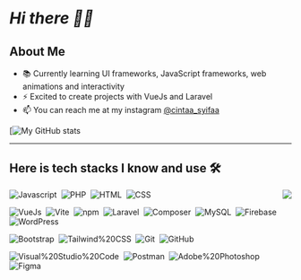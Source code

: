 # *Hi there 👋🏻*

## About Me
- 📚 Currently learning UI frameworks, JavaScript frameworks, web animations and interactivity
- ⚡ Excited to create projects with VueJs and Laravel
- 📫 You can reach me at my instagram [@cintaa_syifaa](https://instagram.com/cintaa_syifaa)

[![My GitHub stats](https://github.com/cintaasyifa/cintaasyifa)

---

## Here is tech stacks I know and use 🛠
<img src="https://github-readme-stats.vercel.app/api/top-langs/?username=cintaasyifa&langs_count=10" align="right">

![Javascript](https://img.shields.io/badge/-Javascript-2f1a47?style=flat&logo=javascript)&nbsp;
![PHP](https://img.shields.io/badge/-PHP-2f1a47?style=flat&logo=php)&nbsp;
![HTML](https://img.shields.io/badge/-HTML-2f1a47?style=flat&logo=HTML5)&nbsp;
![CSS](https://img.shields.io/badge/-CSS-2f1a47?style=flat&logo=CSS3)&nbsp;

![VueJs](https://img.shields.io/badge/-VueJs-2f1a47?style=flat&logo=Vue.js)&nbsp;
![Vite](https://img.shields.io/badge/-Vite-2f1a47?style=flat&logo=Vite)&nbsp;
![npm](https://img.shields.io/badge/-npm-2f1a47?style=flat&logo=npm)&nbsp;
![Laravel](https://img.shields.io/badge/-Laravel-2f1a47?style=flat&logo=Laravel)&nbsp;
![Composer](https://img.shields.io/badge/-Composer-2f1a47?style=flat&logo=Composer)&nbsp;
![MySQL](https://img.shields.io/badge/-MySQL-2f1a47?style=flat&logo=MySQL)&nbsp;
![Firebase](https://img.shields.io/badge/-Firebase-2f1a47?style=flat&logo=Firebase)&nbsp;
![WordPress](https://img.shields.io/badge/-WordPress-2f1a47?style=flat&logo=WordPress)&nbsp;

![Bootstrap](https://img.shields.io/badge/-Bootstrap-2f1a47?style=flat&logo=Bootstrap)&nbsp;
![Tailwind%20CSS](https://img.shields.io/badge/-Tailwind%20CSS-2f1a47?style=flat&logo=Tailwind%20CSS)&nbsp;
![Git](https://img.shields.io/badge/-Git-2f1a47?style=flat&logo=Git)&nbsp;
![GitHub](https://img.shields.io/badge/-GitHub-2f1a47?style=flat&logo=GitHub)&nbsp;

![Visual%20Studio%20Code](https://img.shields.io/badge/-Visual%20Studio%20Code-2f1a47?style=flat&logo=Visual%20Studio%20Code)&nbsp;
![Postman](https://img.shields.io/badge/-Postman-2f1a47?style=flat&logo=Postman)&nbsp;
![Adobe%20Photoshop](https://img.shields.io/badge/-Adobe%20Photoshop-2f1a47?style=flat&logo=Adobe%20Photoshop)&nbsp;
![Figma](https://img.shields.io/badge/-Figma-2f1a47?style=flat&logo=Figma)&nbsp;
